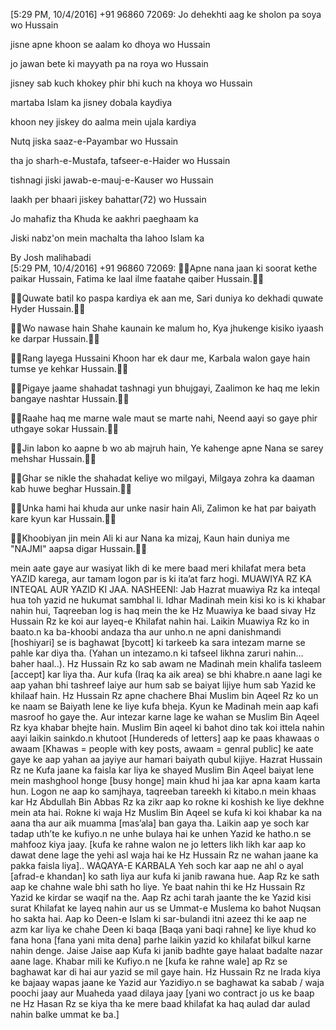 [5:29 PM, 10/4/2016] +91 96860 72069: Jo dehekhti aag ke sholon pa soya wo Hussain

jisne apne khoon se aalam ko dhoya wo Hussain

jo jawan bete ki mayyath pa na roya wo Hussain

jisney sab kuch khokey phir bhi kuch na khoya wo Hussain

martaba Islam ka jisney dobala kaydiya

khoon ney jiskey do aalma mein ujala kardiya

Nutq jiska saaz-e-Payambar wo Hussain

tha jo sharh-e-Mustafa, tafseer-e-Haider wo Hussain

tishnagi jiski jawab-e-mauj-e-Kauser wo Hussain

laakh per bhaari jiskey bahattar(72) wo Hussain

Jo mahafiz tha Khuda ke aakhri paeghaam ka

Jiski nabz'on mein machalta tha lahoo Islam ka

By Josh malihabadi                         
[5:29 PM, 10/4/2016] +91 96860 72069: 🌹🌹Apne nana jaan ki soorat kethe paikar Hussain,
Fatima ke laal ilme faatahe qaiber Hussain.🌹🌹

🌹🌹Quwate batil ko paspa kardiya ek aan me,
Sari duniya ko dekhadi quwate Hyder Hussain.🌹🌹

🌹🌹Wo nawase hain Shahe kaunain ke malum ho,
Kya jhukenge kisiko iyaash ke darpar Hussain.🌹🌹

🌹🌹Rang layega Hussaini Khoon har ek daur me,
Karbala walon gaye hain tumse ye kehkar Hussain.🌹🌹

🌹🌹Pigaye jaame shahadat tashnagi yun bhujgayi,
Zaalimon ke haq me lekin bangaye nashtar Hussain.🌹🌹

🌹🌹Raahe haq me marne wale maut se marte nahi,
Neend aayi so gaye phir uthgaye sokar Hussain.🌹🌹

🌹🌹Jin labon ko aapne b wo ab majruh hain,
Ye kahenge apne Nana se sarey mehshar Hussain.🌹🌹

🌹🌹Ghar se nikle the shahadat keliye wo milgayi,
Milgaya zohra ka daaman kab huwe beghar Hussain.🌹🌹

🌹🌹Unka hami hai khuda aur unke nasir hain Ali,
Zalimon ke hat par baiyath kare kyun kar Hussain.🌹🌹

🌹🌹Khoobiyan jin mein Ali ki aur Nana ka mizaj,
Kaun hain duniya me "NAJMI" aapsa digar Hussain.🌹🌹



mein aate gaye aur wasiyat likh di ke mere baad meri khilafat mera beta YAZID karega, 
aur tamam logon par is ki ita’at farz hogi.
MUAWIYA RZ KA INTEQAL AUR YAZID KI JAA. NASHEENI:
Jab Hazrat muawiya Rz ka inteqal hua toh yazid ne hukumat sambhal li. Idhar Madinah 
mein kisi ko is ki khabar nahin hui, Taqreeban log is haq mein the ke Hz Muawiya ke 
baad sivay Hz Hussain Rz ke koi aur layeq-e Khilafat nahin hai. Laikin Muawiya Rz ko 
in baato.n ka ba-khoobi andaza tha aur unho.n ne apni danishmandi [hoshiyari] se is 
baghawat [bycott] ki tarkeeb ka sara intezam marne se pahle kar diya tha. (Yahan un 
intezamo.n ki tafseel likhna zaruri nahin…baher haal..).
Hz Hussain Rz ko sab awam ne Madinah mein khalifa tasleem [accept] kar liya tha. Aur 
kufa (Iraq ka aik area) se bhi khabre.n aane lagi ke aap yahan bhi tashreef laiye aur 
hum sab se baiyat lijiye hum sab Yazid ke khilaaf hain. Hz Hussain Rz apne chachere 
Bhai Muslim bin Aqeel Rz ko un ke naam se Baiyath lene ke liye kufa bheja. Kyun ke 
Madinah mein aap kafi masroof ho gaye the. Aur intezar karne lage ke wahan se 
Muslim Bin Aqeel Rz kya khabar bhejte hain. Muslim Bin aqeel ki bahot dino tak koi 
ittela nahin aayi laikin sainkdo.n khutoot [Hundereds of letters] aap ke paas khawaas o 
awaam [Khawas = people with key posts, awaam = genral public] ke aate gaye ke aap 
yahan aa jayiye aur hamari baiyath qubul kijiye. Hazrat Hussain Rz ne Kufa jaane ka 
faisla kar liya ke shayed Muslim Bin Aqeel baiyat lene mein mashghool honge [busy 
honge] main khud hi jaa kar apna kaam karta hun. Logon ne aap ko samjhaya, 
taqreeban tareekh ki kitabo.n mein khaas kar Hz Abdullah Bin Abbas Rz ka zikr aap ko 
rokne ki koshish ke liye dekhne mein ata hai. Rokne ki waja Hz Muslim Bin Aqeel se 
kufa ki koi khabar ka na aana tha aur aik muamma [mas’ala] ban gaya tha. Laikin aap 
ye soch kar tadap uth’te ke kufiyo.n ne unhe bulaya hai ke unhen Yazid ke hatho.n se 
mahfooz kiya jaay. [kufa ke rahne walon ne jo letters likh likh kar aap ko dawat dene 
lage the yehi asl waja hai ke Hz Hussain Rz ne wahan jaane ka pakka faisla liya]..
WAQAYA-E KARBALA
Yeh soch kar aap ne ahl o ayal [afrad-e khandan] ko sath liya aur kufa ki janib rawana 
hue. Aap Rz ke sath aap ke chahne wale bhi sath ho liye. Ye baat nahin thi ke Hz 
Hussain Rz Yazid ke kirdar se waqif na the. Aap Rz achi tarah jaante the ke Yazid kisi 
surat Khilafat ke layeq nahin aur us se Ummat-e Muslema ko bahot Nuqsan ho sakta 
hai. Aap ko Deen-e Islam ki sar-bulandi itni azeez thi ke aap ne azm kar liya ke chahe 
Deen ki baqa [Baqa yani baqi rahne] ke liye khud ko fana hona [fana yani mita dena]
parhe laikin yazid ko khilafat bilkul karne nahin denge. Jaise Jaise aap Kufa ki janib 
badhte gaye halaat badalte nazar aane lage. Khabar mili ke Kufiyo.n ne [kufa ke rahne 
wale] ap Rz se baghawat kar di hai aur yazid se mil gaye hain. Hz Hussain Rz ne Irada 
kiya ke bajaay wapas jaane ke Yazid aur Yazidiyo.n se baghawat ka sabab / waja 
poochi jaay aur Muaheda yaad dilaya jaay [yani wo contract jo us ke baap ne Hz Hasan 
Rz se kiya tha ke mere baad khilafat ka haq aulad dar aulad nahin balke ummat ke ba.]
